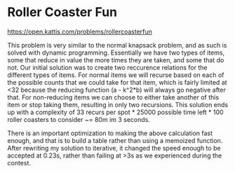 # Roller Coaster Fun

https://open.kattis.com/problems/rollercoasterfun

This problem is very similar to the normal knapsack problem, and as such is solved with dynamic programming. Essentially we have two types of items, some that reduce in value the more times they are taken, and some that do not. Our initial solution was to create two reccurence relations for the different types of items. For normal items we will recurse based on each of the possible counts that we could take for that item, which is fairly limited at <32 because the reducing function (a - k^2*b) will always go negative after that. For non-reducing items we can choose to either take another of this item or stop taking them, resulting in only two recursions. This solution ends up with a complexity of 33 recurs per spot * 25000 possible time left * 100 roller coasters to consider ~= 80m im 3 seconds.

There is an important optimization to making the above calculation fast enough, and that is to build a table rather than using a memoized function. After rewriting my solution to iterative, it changed the speed enough to be accepted at 0.23s, rather than failing at >3s as we experienced during the contest.